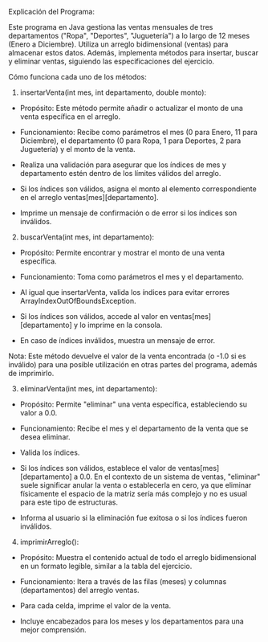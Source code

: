 Explicación del Programa:

Este programa en Java gestiona las ventas mensuales de tres departamentos ("Ropa", "Deportes", "Juguetería") a lo largo de 12 meses (Enero a Diciembre). Utiliza un arreglo bidimensional (ventas) para almacenar estos datos. Además, implementa métodos para insertar, buscar y eliminar ventas, siguiendo las especificaciones del ejercicio.

Cómo funciona cada uno de los métodos:
1. insertarVenta(int mes, int departamento, double monto):

- Propósito: Este método permite añadir o actualizar el monto de una venta específica en el arreglo.

- Funcionamiento: Recibe como parámetros el mes (0 para Enero, 11 para Diciembre), el departamento (0 para Ropa, 1 para Deportes, 2 para Juguetería) y el monto de la venta.

- Realiza una validación para asegurar que los índices de mes y departamento estén dentro de los límites válidos del arreglo.

- Si los índices son válidos, asigna el monto al elemento correspondiente en el arreglo ventas[mes][departamento].

- Imprime un mensaje de confirmación o de error si los índices son inválidos.

2. buscarVenta(int mes, int departamento):

- Propósito: Permite encontrar y mostrar el monto de una venta específica.

- Funcionamiento: Toma como parámetros el mes y el departamento.

- Al igual que insertarVenta, valida los índices para evitar errores ArrayIndexOutOfBoundsException.

- Si los índices son válidos, accede al valor en ventas[mes][departamento] y lo imprime en la consola.

- En caso de índices inválidos, muestra un mensaje de error.

Nota: Este método devuelve el valor de la venta encontrada (o -1.0 si es inválido) para una posible utilización en otras partes del programa, además de imprimirlo.

3. eliminarVenta(int mes, int departamento):

- Propósito: Permite "eliminar" una venta específica, estableciendo su valor a 0.0.

- Funcionamiento: Recibe el mes y el departamento de la venta que se desea eliminar.

- Valida los índices.

- Si los índices son válidos, establece el valor de ventas[mes][departamento] a 0.0. En el contexto de un sistema de ventas, "eliminar" suele significar anular la venta o establecerla en cero, ya que eliminar físicamente el espacio de la matriz sería más complejo y no es usual para este tipo de estructuras.

- Informa al usuario si la eliminación fue exitosa o si los índices fueron inválidos.

4. imprimirArreglo():

- Propósito: Muestra el contenido actual de todo el arreglo bidimensional en un formato legible, similar a la tabla del ejercicio.

- Funcionamiento: Itera a través de las filas (meses) y columnas (departamentos) del arreglo ventas.

- Para cada celda, imprime el valor de la venta.

- Incluye encabezados para los meses y los departamentos para una mejor comprensión.
